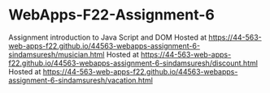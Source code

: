 # WebApps-F22-Assignment-6
Assignment introduction to Java Script and DOM
Hosted at https://44-563-web-apps-f22.github.io/44563-webapps-assignment-6-sindamsuresh/musician.html
Hosted at https://44-563-web-apps-f22.github.io/44563-webapps-assignment-6-sindamsuresh/discount.html
Hosted at https://44-563-web-apps-f22.github.io/44563-webapps-assignment-6-sindamsuresh/vacation.html